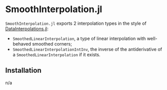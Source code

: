 # SmoothInterpolation.jl

`SmoothInterpolation.jl` exports 2 interpolation types in the style of [DataInterpolations.jl](https://github.com/SciML/DataInterpolations.jl):

- `SmoothedLinearInterpolation`, a type of linear interpolation with well-behaved smoothed corners;
- `SmoothedLinearInterpolationIntInv`, the inverse of the antiderivative of a `SmoothedLinearInterpolation` if it exists.

## Installation

n/a